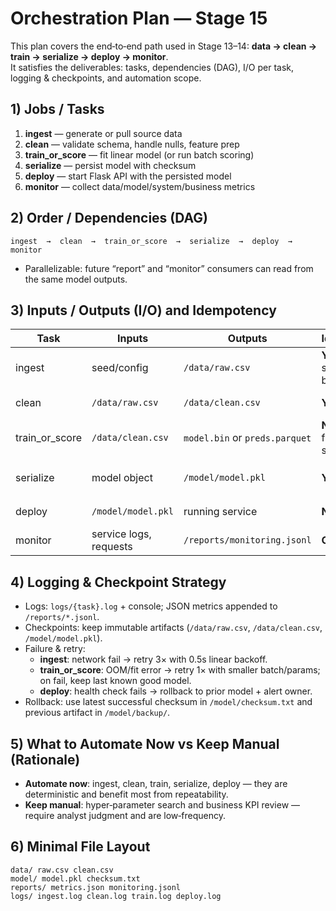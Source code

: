 # Orchestration Plan — Stage 15

This plan covers the end‑to‑end path used in Stage 13–14: **data → clean → train → serialize → deploy → monitor**.  
It satisfies the deliverables: tasks, dependencies (DAG), I/O per task, logging & checkpoints, and automation scope.

## 1) Jobs / Tasks
1. **ingest** — generate or pull source data
2. **clean** — validate schema, handle nulls, feature prep
3. **train_or_score** — fit linear model (or run batch scoring)
4. **serialize** — persist model with checksum
5. **deploy** — start Flask API with the persisted model
6. **monitor** — collect data/model/system/business metrics

## 2) Order / Dependencies (DAG)
```
ingest  →  clean  →  train_or_score  →  serialize  →  deploy  →  monitor
```
- Parallelizable: future “report” and “monitor” consumers can read from the same model outputs.

## 3) Inputs / Outputs (I/O) and Idempotency

| Task | Inputs | Outputs | Idempotent? | Notes |
| --- | --- | --- | --- | --- |
| ingest | seed/config | `/data/raw.csv` | **Yes** (same seed = same bytes) | external sources cached to avoid re-download |
| clean | `/data/raw.csv` | `/data/clean.csv` | **Yes** | schema hash + null counts logged |
| train_or_score | `/data/clean.csv` | `model.bin` or `preds.parquet` | **No** (unless fully seeded) | metrics saved to `/reports/metrics.json` |
| serialize | model object | `/model/model.pkl` | **Yes** | SHA256 checksum written to `/model/checksum.txt` |
| deploy | `/model/model.pkl` | running service | **No** | config in `app.env`, port in use checked |
| monitor | service logs, requests | `/reports/monitoring.jsonl` | **Continuous** | PSI/latency/error-rate tracked |

## 4) Logging & Checkpoint Strategy
- Logs: `logs/{task}.log` + console; JSON metrics appended to `/reports/*.jsonl`.
- Checkpoints: keep immutable artifacts (`/data/raw.csv`, `/data/clean.csv`, `/model/model.pkl`).  
- Failure & retry:
  - **ingest**: network fail → retry 3× with 0.5s linear backoff.
  - **train_or_score**: OOM/fit error → retry 1× with smaller batch/params; on fail, keep last known good model.
  - **deploy**: health check fails → rollback to prior model + alert owner.
- Rollback: use latest successful checksum in `/model/checksum.txt` and previous artifact in `/model/backup/`.

## 5) What to Automate Now vs Keep Manual (Rationale)
- **Automate now**: ingest, clean, train, serialize, deploy — they are deterministic and benefit most from repeatability.
- **Keep manual**: hyper‑parameter search and business KPI review — require analyst judgment and are low‑frequency.

## 6) Minimal File Layout
```
data/ raw.csv clean.csv
model/ model.pkl checksum.txt
reports/ metrics.json monitoring.jsonl
logs/ ingest.log clean.log train.log deploy.log
```